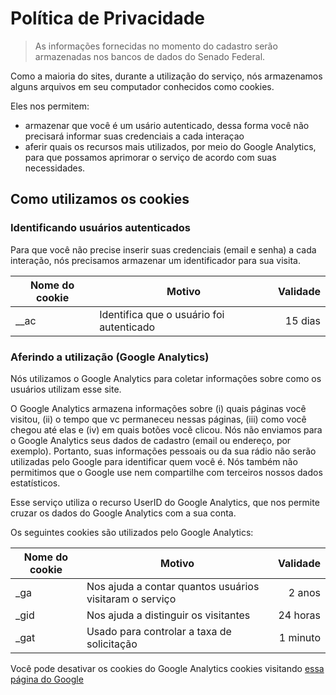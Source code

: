 # Política de Privacidade

> As informações fornecidas no momento do cadastro serão armazenadas nos bancos de dados do Senado Federal.

Como a maioria do sites, durante a utilização do serviço, nós armazenamos alguns arquivos em seu computador conhecidos como cookies.

Eles nos permitem:

- armazenar que você é um usário autenticado, dessa forma você não precisará informar suas credenciais a cada interaçao
- aferir quais os recursos mais utilizados, por meio do Google Analytics, para que possamos aprimorar o serviço de acordo com suas necessidades.

## Como utilizamos os cookies

### Identificando usuários autenticados

Para que você não precise inserir suas credenciais (email e senha) a cada interação, nós precisamos armazenar um identificador para sua visita.

| Nome do cookie | Motivo                                    | Validade  |
| -------------- | ----------------------------------------  | ---------:|
| __ac           | Identifica que o usuário foi autenticado  |   15 dias |

### Aferindo a utilização (Google Analytics)

Nós utilizamos o Google Analytics para coletar informações sobre como os usuários utilizam esse site.

O Google Analytics armazena informações sobre (i) quais páginas você visitou, (ii) o tempo que vc permaneceu nessas páginas, (iii) como você chegou até elas e (iv) em quais botões você clicou. Nós não enviamos para o Google Analytics seus dados de cadastro (email ou endereço, por exemplo). Portanto, suas informações pessoais ou da sua rádio não serão utilizadas pelo Google para identificar quem você é. Nós também não permitimos que o Google use nem compartilhe com terceiros nossos dados estatísticos.

Esse serviço utiliza o recurso UserID do Google Analytics, que nos permite cruzar os dados do Google Analytics com a sua conta.

Os seguintes cookies são utilizados pelo Google Analytics:

Nome do cookie | Motivo | Validade
--- | ---  | --:|
_ga | Nos ajuda a contar quantos usuários visitaram o serviço | 2 anos
_gid | Nos ajuda a distinguir os visitantes | 24 horas
_gat | Usado para controlar a taxa de solicitação | 1 minuto

Você pode desativar os cookies do Google Analytics cookies visitando [essa página do Google](https://tools.google.com/dlpage/gaoptout)
